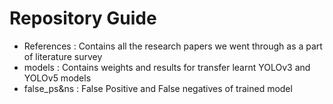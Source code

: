 # Repository Guide
* References : Contains all the research papers we went through as a part of literature survey
* models : Contains weights and results for transfer learnt YOLOv3 and YOLOv5 models
* false_ps&ns : False Positive and False negatives of trained model
